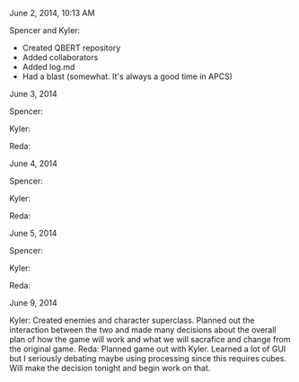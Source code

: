 June 2, 2014, 10:13 AM

Spencer and Kyler:

* Created QBERT repository
* Added collaborators
* Added log.md
* Had a blast (somewhat. It's always a good time in APCS)

June 3, 2014

Spencer:

Kyler:

Reda:

June 4, 2014

Spencer:

Kyler:

Reda:


June 5, 2014

Spencer:

Kyler:

Reda:

June 9, 2014

Kyler: Created enemies and character superclass. Planned out the interaction between the two and made many decisions about the overall plan of how the game will work and what we will sacrafice and change from the original game.
Reda: Planned game out with Kyler. Learned a lot of GUI but I seriously debating maybe using processing since this requires cubes. Will make the decision tonight and begin work on that.
